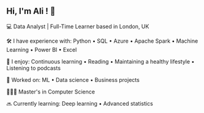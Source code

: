 ## Hi, I'm Ali ! 👋 
💻 Data Analyst | Full-Time Learner based in London, UK

🛠 I have experience with: Python • SQL • Azure • Apache Spark • Machine Learning • Power BI • Excel 
 
🌿 I enjoy: Continuous learning • Reading • Maintaining a healthy lifestyle • Listening to podcasts 

🌟 Worked on: ML • Data science • Business projects

👨🏻‍🎓 Master's in Computer Science

🔜 Currently learning: Deep learning • Advanced statistics
